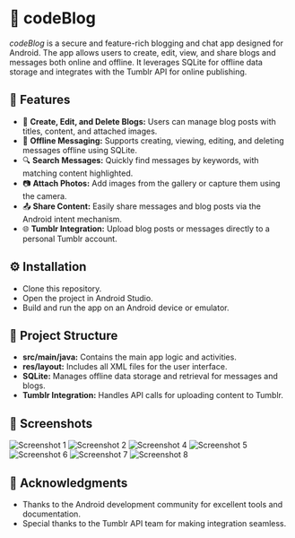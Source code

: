 # 📜 codeBlog

*codeBlog* is a secure and feature-rich blogging and chat app designed for Android. The app allows users to create, edit, view, and share blogs and messages both online and offline. It leverages SQLite for offline data storage and integrates with the Tumblr API for online publishing.

## 🌟 Features

- 📄 **Create, Edit, and Delete Blogs:** Users can manage blog posts with titles, content, and attached images.
- 📨 **Offline Messaging:** Supports creating, viewing, editing, and deleting messages offline using SQLite.
- 🔍 **Search Messages:** Quickly find messages by keywords, with matching content highlighted.
- 📷 **Attach Photos:** Add images from the gallery or capture them using the camera.
- 📤 **Share Content:** Easily share messages and blog posts via the Android intent mechanism.
- 🌐 **Tumblr Integration:** Upload blog posts or messages directly to a personal Tumblr account.

## ⚙️ Installation

- Clone this repository.
- Open the project in Android Studio.
- Build and run the app on an Android device or emulator.

## 📁 Project Structure

- **src/main/java:** Contains the main app logic and activities.
- **res/layout:** Includes all XML files for the user interface.
- **SQLite:** Manages offline data storage and retrieval for messages and blogs.
- **Tumblr Integration:** Handles API calls for uploading content to Tumblr.

## 📸 Screenshots

![Screenshot 1](https://github.com/Nimnadi99/codeBlog/blob/master/images/a.jpg)
![Screenshot 2](https://github.com/Nimnadi99/codeBlog/blob/master/images/c.jpg)
![Screenshot 4](https://github.com/Nimnadi99/codeBlog/blob/master/images/e.jpg)
![Screenshot 5](https://github.com/Nimnadi99/codeBlog/blob/master/images/f.jpg)
![Screenshot 6](https://github.com/Nimnadi99/codeBlog/blob/master/images/g.jpg)
![Screenshot 7](https://github.com/Nimnadi99/codeBlog/blob/master/images/i.jpg)
![Screenshot 8](https://github.com/Nimnadi99/codeBlog/blob/master/images/j.jpg)

## 🙏 Acknowledgments

- Thanks to the Android development community for excellent tools and documentation.
- Special thanks to the Tumblr API team for making integration seamless.
